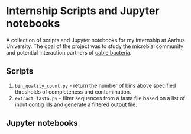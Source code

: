# Internship Scripts and Jupyter notebooks
A collection of scripts and Jupyter notebooks for my internship at Aarhus University. The goal of the project was to study the microbial community and potential interaction partners of [cable bacteria](https://en.wikipedia.org/wiki/Cable_bacteria).

## Scripts
1. `bin_quality_count.py` - return the number of bins above specified thresholds of completeness and contamination.
2. `extract_fasta.py` - filter sequences from a fasta file based on a list of input contig ids and generate a filtered output file.

## Jupyter notebooks
